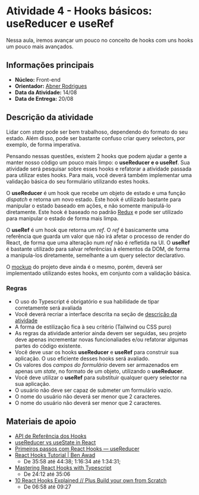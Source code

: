 # Atividade 4 - Hooks básicos: useReducer e useRef

Nessa aula, iremos avançar um pouco no conceito de hooks com uns hooks um pouco mais avançados.

## Informações principais

- **Núcleo:** Front-end
- **Orientador:** [Abner Rodrigues](@todomir)
- **Data da Atividade:** 14/08
- **Data de Entrega:** 20/08

## Descrição da atividade

Lidar com *state* pode ser bem trabalhoso, dependendo do formato do seu estado. Além disso, pode ser bastante confuso criar query selectors, por exemplo, de forma imperativa.

Pensando nessas questões, existem 2 hooks que podem ajudar a gente a manter nosso código um pouco mais limpo: o **useReducer e o useRef**. Sua atividade será pesquisar sobre esses hooks e refatorar a atividade passada para utilizar estes hooks. Para mais, você deverá também implementar uma validação básica do seu formulário utilizando estes hooks.

O **useReducer** é um hook que recebe um objeto de estado e uma função *dispatch* e retorna um novo estado. Este hook é utilizado bastante para manipular o estado baseado em ações, e não somente manipulá-lo diretamente. Este hook é baseado no padrão [Redux](https://www.dotnetcurry.com/reactjs/1356/redux-pattern-tutorial) e pode ser utilizado para manipular o estado de forma mais limpa.

O **useRef** é um hook que retorna um *ref*. O *ref* é basicamente uma referência que guarda um valor que não irá afetar o processo de render do React, de forma que uma alteração num *ref* não é refletida na UI. O **useRef** é bastante utilizado para salvar referências à elementos da DOM, de forma a manipula-los diretamente, semelhante a um query selector declarativo.

O [mockup](https://www.figma.com/file/rLVDzUeLbRbwvR82oCOGON/Cname?node-id=0%3A1) do projeto deve ainda é o mesmo, porém, deverá ser implementado utilizando estes hooks, em conjunto com a validação básica.

### Regras

- O uso do Typescript é obrigatório e sua habilidade de tipar corretamente será avaliada
- Você deverá recriar a interface descrita na seção de [descrição da atividade](#descricao-da-atividade)
- A forma de estilização fica à seu critério (Tailwind ou CSS puro)
- As regras da atividade anterior ainda devem ser seguidas, seu projeto deve apenas incrementar novas funcionaliades e/ou refatorar algumas partes do código existente.
- Você deve usar os hooks **useReducer** e **useRef** para construir sua aplicação. O uso eficiente desses hooks será avaliado.
- Os valores dos *campos do formulário* devem ser armazenados em apenas um *state*, no formato de um objeto, utilizando o **useReducer**.
- Você deve utilizar o **useRef** para substituir qualquer query selector na sua aplicação.
- O usuário não deve ser capaz de submeter um formulário vazio.
- O nome do usuário não deverá ser menor que 2 caracteres.
- O nome do usuário não deverá ser menor que 2 caracteres.

## Materiais de apoio

- [API de Referência dos Hooks](https://pt-br.reactjs.org/docs/hooks-reference.html#additional-hooks)
- [useReducer vs useState in React](https://www.robinwieruch.de/react-usereducer-vs-usestate)
- [Primeiros passos com React Hooks — useReducer](https://medium.com/@devjpnobrega/primeiros-passos-com-react-hooks-usereducer-c435d83643d8)
- [React Hooks Tutorial | Ben Awad](https://youtu.be/f687hBjwFcM)
  - De 35:58 até 44:38; 1:16:34 até 1:34:31;
- [Mastering React Hooks with Typescript](https://youtu.be/zM_ZiSl2n2E)
  - De 24:12 até 35:06
- [10 React Hooks Explained // Plus Build your own from Scratch](https://youtu.be/TNhaISOUy6Q)
  - De 06:58 até 09:27
